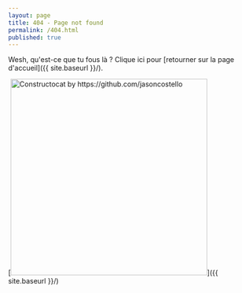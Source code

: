 ```yaml
---
layout: page
title: 404 - Page not found
permalink: /404.html
published: true
---
```


Wesh, qu'est-ce que tu fous là ? Clique ici pour [retourner sur la page d'accueil]({{ site.baseurl }}/).

[<img src="{{ site.baseurl }}/images/404.jpg" alt="Constructocat by https://github.com/jasoncostello" style="width: 400px;"/>]({{ site.baseurl }}/)
